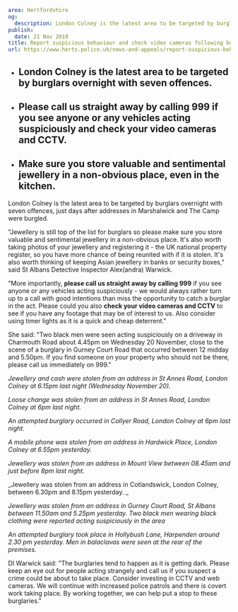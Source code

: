 ```yaml
area: Hertfordshire
og:
  description: London Colney is the latest area to be targeted by burglars overnight with seven offences, just days after addresses in Marshalwick and The Camp were burgled.
publish:
  date: 21 Nov 2019
title: Report suspicious behaviour and check video cameras following burglaries in St Albans district
url: https://www.herts.police.uk/news-and-appeals/report-suspicious-behaviour-and-check-video-cameras-following-burglaries-in-st-albans-district-1064f
```

* ## London Colney is the latest area to be targeted by burglars overnight with seven offences.

 * ## Please call us straight away by calling 999 if you see anyone or any vehicles acting suspiciously and check your video cameras and CCTV.

 * ## Make sure you store valuable and sentimental jewellery in a non-obvious place, even in the kitchen.

London Colney is the latest area to be targeted by burglars overnight with seven offences, just days after addresses in Marshalwick and The Camp were burgled.

"Jewellery is still top of the list for burglars so please make sure you store valuable and sentimental jewellery in a non-obvious place. It's also worth taking photos of your jewellery and registering it \- the UK national property register, so you have more chance of being reunited with if it is stolen. It's also worth thinking of keeping Asian jewellery in banks or security boxes," said St Albans Detective Inspector Alex(andra) Warwick.

"More importantly, **please call us straight away by calling 999** if you see anyone or any vehicles acting suspiciously - we would always rather turn up to a call with good intentions than miss the opportunity to catch a burglar in the act. Please could you also **check your video cameras and CCTV** to see if you have any footage that may be of interest to us. Also consider using timer lights as it is a quick and cheap deterrent."

She said: "Two black men were seen acting suspiciously on a driveway in Charmouth Road about 4.45pm on Wednesday 20 November, close to the scene of a burglary in Gurney Court Road that occurred between 12 midday and 5.50pm. If you find someone on your property who should not be there, please call us immediately on 999."

_Jewellery and cash were stolen from an address in St Annes Road, London Colney at 6.15pm last night (Wednesday November 20)._

_Loose change was stolen from an address in St Annes Road, London Colney at 6pm last night._

_An attempted burglary occurred in Collyer Road, London Colney at 6pm last night._

_A mobile phone was stolen from an address in Hardwick Place, London Colney at 6.55pm yesterday._

_Jewellery was stolen from an address in Mount View between 08.45am and just before 8pm last night._

_Jewellery was stolen from an address in Cotlandswick, London Colney, between 6.30pm and 8.15pm yesterday. _

_Jewellery was stolen from an address in Gurney Court Road, St Albans between 11.50am and 5.25pm yesterday. Two black men wearing black clothing were reported acting suspiciously in the area_

_An attempted burglary took place in Hollybush Lane, Harpenden around 2.30 pm yesterday. Men in balaclavas were seen at the rear of the premises._

DI Warwick said: "The burglaries tend to happen as it is getting dark. Please keep an eye out for people acting strangely and call us if you suspect a crime could be about to take place. Consider investing in CCTV and web cameras. We will continue with increased police patrols and there is covert work taking place. By working together, we can help put a stop to these burglaries."
